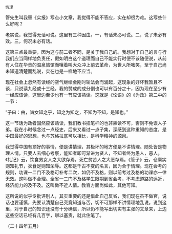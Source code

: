     情理 

   管先生叫我替《实报》写点小文章，我觉得不能不答应，实在却很为难。这写些什么好呢？

   老实说，我觉得无话可说。这里有三种因由。一，有话未必可说。二，说了未必有效。三，何况未必有话。

   这第三点最重要，因为这与前二者不同，是关于我自己的。我想对于自己的言与行我们应当同样地负责任，假如明白这个道理而自己不能实行时便不该随便说，从前有人住在华贵的温泉旅馆而嚷着叫大众冲上前去革命，为世人所嗤笑，至于自己尚未知道清楚而乱说，实在也是一样地不应当。

   现在社会上忽然有读经的空气继续金刚时轮法会而涌起，这现象的好坏我暂且不谈，只说读九经或十三经，我的赞成的成分倒也可以有百分之十，因为现在至少有一经应该读，这里边至少也有一节应该熟读。这就是《论语》的《为政》第二中的一节：

   “子曰：由，诲女知之乎，知之为知之，不知为不知，是知也。”

   这一节话为政者固然应该熟读，我们教书捏笔杆的也非熟读不可，否则不免误人子弟。我在小时候念过一点经史，后来又看过一点子集，深感到这种重知的态度，是中国最好的思想，也与苏格拉底可以相比，是科学精神的源泉。

   我觉得中国有顶好的事情，便是讲情理，其极坏的地方便是不讲情理。随处皆是物理人情，只要人去细心考察，能知者即可渐进为贤人，不知者终为愚人，恶人。《礼记》云，饮食男女人之大欲存焉，死亡贫苦人之大恶存焉。《管子》云，仓廪实则知礼节，衣食足则知荣辱。这都是千古不变的名言，因为合于情理。现在会考的规则，功课一二门不及格可补考二次，如仍不及格，则以前考过及格的功课亦一律无效。这叫做不合理。全省一二门不及格学生限期到省会考，不考虑道路的远近，经济能力的及不及。这叫做不近人情。教育方面尚如此，其他可知。

   这所说的似乎专批评别人，其实重要的还是借此自己反省，我们现在虽不做官，说话也要谨慎，先要认清楚自己究竟知道与否，切不可那样不讲情理地乱说。说到这里，对于自己的知识还没有十分确信，所以仍不能写出切实有主张的文章来，上边这些空话已经有几百字，聊以塞责，就此住笔了。

   （二十四年五月）

